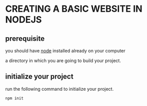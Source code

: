 # CREATING A BASIC WEBSITE IN NODEJS

## prerequisite

you should have [node]( https://nodejs.org/) installed already on your computer

a directory in which you are going to build your project.

## initialize your project

run the following command to initialize your project.

`npm init`
